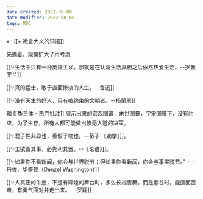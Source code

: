 ```yaml
---
date created: 2022-06-09
date modified: 2022-08-05
tags: MOC 
---
```


x:: [[+ 微言大义的词语]]

先摘着，规模扩大了再考虑

[[✨生活中只有一种英雄主义，那就是在认清生活真相之后依然热爱生活。--罗曼罗兰]]

[[✨真的猛士，敢于直面惨淡的人生。--鲁迅]]

[[✨没有天生的好人，只有被约束的文明者。--杨蒙恩]]

和 [[📚三体 - 热门批注]] 展示出来的宏观图谱，末世图景，宇宙图景下，没有约束，为了生存，所有人都可能做出惨无人道的决策。

[[✨君子性非异也，善假于物也。--荀子 《劝学》]]。

[[✨工欲善其事，必先利其器。--《论语》]]。

[[✨如果你不看新闻，你会与世界脱节；但如果你看新闻，你会与事实脱节。” －－丹佐．华盛顿（Denzel Washington）]]

[[✨人真正的牛逼，不是有辉煌的舞台时，多么长袖善舞。而是低谷时，能直面苦难，有勇气面对并走出来。 --罗翔]]
